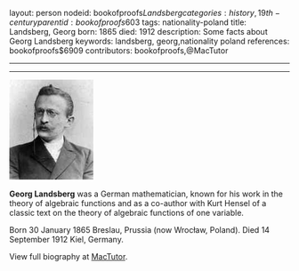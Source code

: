 layout: person
nodeid: bookofproofs$Landsberg
categories: history,19th-century
parentid: bookofproofs$603
tags: nationality-poland
title: Landsberg, Georg
born: 1865
died: 1912
description: Some facts about Georg Landsberg
keywords: landsberg, georg,nationality poland
references: bookofproofs$6909
contributors: bookofproofs,@MacTutor

---


---

![Landsberg.jpg](https://github.com/bookofproofs/bookofproofs.github.io/blob/main/_sources/_assets/images/portraits/Landsberg.jpg?raw=true)

**Georg Landsberg** was a German mathematician, known for his work in the theory of algebraic functions and as a co-author with Kurt Hensel of a classic text on the theory of algebraic functions of one variable.

Born 30 January 1865 Breslau, Prussia (now Wrocław, Poland). Died 14 September 1912 Kiel, Germany.


View full biography at [MacTutor](https://mathshistory.st-andrews.ac.uk/Biographies/Landsberg/).